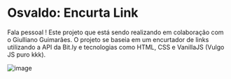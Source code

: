 # Osvaldo: Encurta Link

Fala pessoal ! Este projeto que está sendo realizando em colaboração com o Giulliano Guimarães.
O projeto se baseia em um encurtador de links utilizando a API da Bit.ly e tecnologias como HTML, CSS e VanillaJS (Vulgo JS puro kkk).

![image](https://user-images.githubusercontent.com/89412348/215114329-4345c9ac-a7de-4582-8917-2b6d97214652.png)
